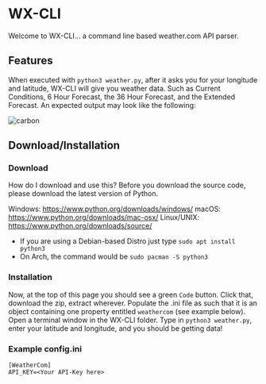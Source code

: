 # WX-CLI
Welcome to WX-CLI... a command line based weather.com API parser. 

## Features
When executed with `python3 weather.py`, after it asks you for your longitude and latitude, WX-CLI will give you weather data. Such as Current Conditions, 6 Hour Forecast, the 36 Hour Forecast, and the Extended Forecast. An expected output may look like the following:

![carbon](https://cdn.discordapp.com/attachments/731261406091018335/826218797961707550/unknown.png)

## Download/Installation

### Download
How do I download and use this?
Before you download the source code, please download the latest version of Python.
 
Windows: https://www.python.org/downloads/windows/
macOS: https://www.python.org/downloads/mac-osx/
Linux/UNIX: https://www.python.org/downloads/source/
* If you are using a Debian-based Distro just type `sudo apt install python3`
* On Arch, the command would be `sudo pacman -S python3`

### Installation
Now, at the top of this page you should see a green `Code` button. Click that, download the zip, extract wherever. Populate the .ini file as such that it is an object containing one property entitled `weathercom` (see example below). Open a terminal window in the WX-CLI folder. Type in `python3 weather.py`, enter your latitude and longitude, and you should be getting data! 

### Example config.ini
```
[WeatherCom]
API_KEY=<Your API-Key here>
```
